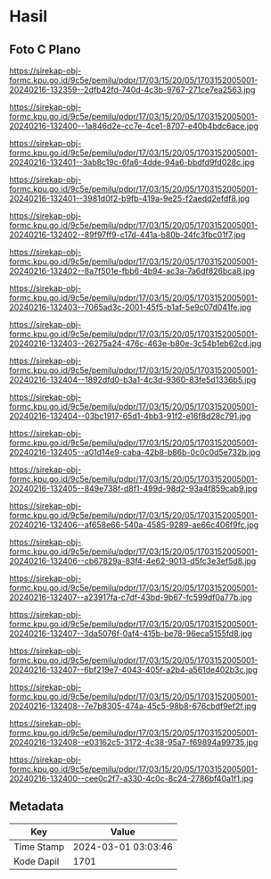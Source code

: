 # Hasil

## Foto C Plano

https://sirekap-obj-formc.kpu.go.id/9c5e/pemilu/pdpr/17/03/15/20/05/1703152005001-20240216-132359--2dfb42fd-740d-4c3b-9767-271ce7ea2563.jpg

https://sirekap-obj-formc.kpu.go.id/9c5e/pemilu/pdpr/17/03/15/20/05/1703152005001-20240216-132400--1a846d2e-cc7e-4ce1-8707-e40b4bdc6ace.jpg

https://sirekap-obj-formc.kpu.go.id/9c5e/pemilu/pdpr/17/03/15/20/05/1703152005001-20240216-132401--3ab8c19c-6fa6-4dde-94a6-bbdfd9fd028c.jpg

https://sirekap-obj-formc.kpu.go.id/9c5e/pemilu/pdpr/17/03/15/20/05/1703152005001-20240216-132401--3981d0f2-b9fb-419a-9e25-f2aedd2efdf8.jpg

https://sirekap-obj-formc.kpu.go.id/9c5e/pemilu/pdpr/17/03/15/20/05/1703152005001-20240216-132402--89f97ff9-c17d-441a-b80b-24fc3fbc01f7.jpg

https://sirekap-obj-formc.kpu.go.id/9c5e/pemilu/pdpr/17/03/15/20/05/1703152005001-20240216-132402--8a7f501e-fbb6-4b94-ac3a-7a6df826bca8.jpg

https://sirekap-obj-formc.kpu.go.id/9c5e/pemilu/pdpr/17/03/15/20/05/1703152005001-20240216-132403--7065ad3c-2001-45f5-b1af-5e9c07d041fe.jpg

https://sirekap-obj-formc.kpu.go.id/9c5e/pemilu/pdpr/17/03/15/20/05/1703152005001-20240216-132403--26275a24-476c-463e-b80e-3c54b1eb62cd.jpg

https://sirekap-obj-formc.kpu.go.id/9c5e/pemilu/pdpr/17/03/15/20/05/1703152005001-20240216-132404--1892dfd0-b3a1-4c3d-9360-83fe5d1336b5.jpg

https://sirekap-obj-formc.kpu.go.id/9c5e/pemilu/pdpr/17/03/15/20/05/1703152005001-20240216-132404--03bc1917-65d1-4bb3-91f2-e16f8d28c791.jpg

https://sirekap-obj-formc.kpu.go.id/9c5e/pemilu/pdpr/17/03/15/20/05/1703152005001-20240216-132405--a01d14e9-caba-42b8-b86b-0c0c0d5e732b.jpg

https://sirekap-obj-formc.kpu.go.id/9c5e/pemilu/pdpr/17/03/15/20/05/1703152005001-20240216-132405--849e738f-d8f1-499d-98d2-93a4f859cab9.jpg

https://sirekap-obj-formc.kpu.go.id/9c5e/pemilu/pdpr/17/03/15/20/05/1703152005001-20240216-132406--af658e66-540a-4585-9289-ae66c406f9fc.jpg

https://sirekap-obj-formc.kpu.go.id/9c5e/pemilu/pdpr/17/03/15/20/05/1703152005001-20240216-132406--cb67829a-83f4-4e62-9013-d5fc3e3ef5d8.jpg

https://sirekap-obj-formc.kpu.go.id/9c5e/pemilu/pdpr/17/03/15/20/05/1703152005001-20240216-132407--a23917fa-c7df-43bd-9b67-fc599df0a77b.jpg

https://sirekap-obj-formc.kpu.go.id/9c5e/pemilu/pdpr/17/03/15/20/05/1703152005001-20240216-132407--3da5076f-0af4-415b-be78-96eca5155fd8.jpg

https://sirekap-obj-formc.kpu.go.id/9c5e/pemilu/pdpr/17/03/15/20/05/1703152005001-20240216-132407--6bf219e7-4043-405f-a2b4-a561de402b3c.jpg

https://sirekap-obj-formc.kpu.go.id/9c5e/pemilu/pdpr/17/03/15/20/05/1703152005001-20240216-132408--7e7b8305-474a-45c5-98b8-676cbdf9ef2f.jpg

https://sirekap-obj-formc.kpu.go.id/9c5e/pemilu/pdpr/17/03/15/20/05/1703152005001-20240216-132408--e03162c5-3172-4c38-95a7-f69894a99735.jpg

https://sirekap-obj-formc.kpu.go.id/9c5e/pemilu/pdpr/17/03/15/20/05/1703152005001-20240216-132400--cee0c2f7-a330-4c0c-8c24-2786bf40a1f1.jpg


## Metadata

| Key        | Value               |
| ---------- | ------------------- |
| Time Stamp | 2024-03-01 03:03:46 |
| Kode Dapil | 1701                |



